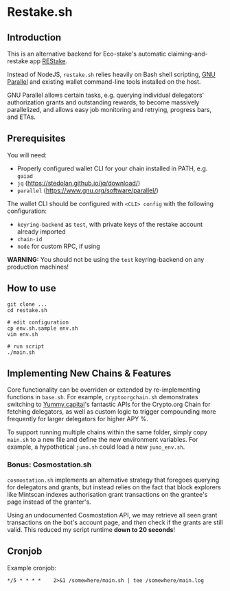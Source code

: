 # Restake.sh

## Introduction

This is an alternative backend for Eco-stake's automatic claiming-and-restake app [REStake](https://github.com/eco-stake/restake/).

Instead of NodeJS, `restake.sh` relies heavily on Bash shell scripting, [GNU Parallel](https://www.gnu.org/software/parallel/) and existing wallet command-line tools installed on the host.

GNU Parallel allows certain tasks, e.g. querying individual delegators' authorization grants and outstanding rewards, to become massively parallelized, and allows easy job monitoring and retrying, progress bars, and ETAs.

## Prerequisites

You will need:

   - Properly configured wallet CLI for your chain installed in PATH, e.g. `gaiad`
   - `jq` (https://stedolan.github.io/jq/download/)
   - `parallel` (https://www.gnu.org/software/parallel/)

The wallet CLI should be configured with `<CLI> config` with the following configuration:

   - `keyring-backend` as `test`, with private keys of the restake account already imported
   - `chain-id`
   - `node` for custom RPC, if using

**WARNING:** You should not be using the `test` keyring-backend on any production machines!

## How to use

    git clone ...
    cd restake.sh

    # edit configuration
    cp env.sh.sample env.sh
    vim env.sh

    # run script
    ./main.sh

## Implementing New Chains & Features

Core functionality can be overriden or extended by re-implementing functions in `base.sh`. For example, `cryptoorgchain.sh` demonstrates switching to [Yummy.capital](https://yummy.capital/)'s fantastic APIs for the Crypto.org Chain for fetching delegators, as well as custom logic to trigger compounding more frequently for larger delegators for higher APY %.

To support running multiple chains within the same folder, simply copy `main.sh` to a new file and define the new environment variables. For example, a hypothetical `juno.sh` could load a new `juno_env.sh`.

### Bonus: Cosmostation.sh

`cosmostation.sh` implements an alternative strategy that foregoes querying for delegators and grants, but instead relies on the fact that block explorers like Mintscan indexes authorisation grant transactions on the grantee's page instead of the granter's.

Using an undocumented Cosmostation API, we may retrieve all seen grant transactions on the bot's account page, and _then_ check if the grants are still valid. This reduced my script runtime **down to 20 seconds**!

## Cronjob

Example cronjob:

    */5 * * * *    2>&1 /somewhere/main.sh | tee /somewhere/main.log

